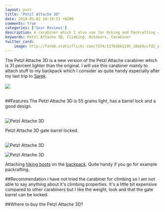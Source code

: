 ```yaml
---
layout: post
title: "Petzl Attache 3D"
date: 2014-01-02 10:19:11 +0200
comments: true
categories: ['Gear Reviews']
description: A carabiner which I also use for Hiking and Packrafting - Petzl Attache 3D
keywords: Petzl Attache 3D, Climbing, Outdoors, Carabiner
twitter_card:
    image: http://farm8.staticflickr.com/7374/11703861195_10eb9ccfd2_c.jpg
---
```

The Petzl Attache 3D is a new version of the Petzl Attache carabiner which is 31 percent lighter than the original. I will use this carabiner mainly to attach stuff to my backpack which I consider as quite handy especially after my last trip to <a href="http://hikeventures.com/hiking-and-packrafting-in-sarek-day-1/" target="_self">Sarek</a>.<br><br>
<img src="http://farm8.staticflickr.com/7374/11703861195_10eb9ccfd2_c.jpg"><br><br>
<!--more-->

##Features
The Petzl Attache 3D is 55 grams light, has a barrel lock and a good design.<br><br>

<img src="http://farm4.staticflickr.com/3830/11704221924_eab1b4e842_c.jpg" alt="Petzl Attache 3D"><br>

Petzl Attache 3D gate barrel locked.<br><br>

<img src="http://farm8.staticflickr.com/7397/11704217994_1f5609f3a0_c.jpg" alt="Petzl Attache 3D"><br>

<img src="http://farm8.staticflickr.com/7293/11703856995_4055085e13_c.jpg" alt="Petzl Attache 3D"><br>

Attaching <a href="http://amzn.to/X0WwPY" target="_self">hiking boots</a> on the <a href="http://hikeventures.com/gear-review-hmg-porter-4400-black/" target="_self">backpack</a>. Quite handy if you go for example packrafting.

##Recommendation
I have not tried the carabiner for climbing so I am not able to say anything about it's climbing properties. It's a little bit expensive compared to other carabiners but I like the weight, look and that the gate barrel can be locked. 

##Where to buy the Petzl Attache 3D?
<script type="text/javascript" src="http://www.avantlink.com/api.php?module=ProductSearch&affiliate_id=125311&website_id=150351&merchant_ids&search_results_sort_order=Retail+Price|asc&output=js&search_results_count=1&search_results_layout=list&search_results_fields=|Merchant+Name|Product+Name|Retail+Price&search_term=Petzl Attache 3D"></script>
